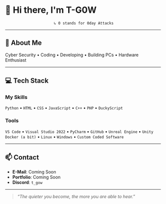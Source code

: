 # 👋 Hi there, I'm T-G0W  
                          ↳ 0 stands for 0day Attacks

---

## 🧠 About Me

Cyber Security • Coding • Developing • Building PCs • Hardware Enthusiast

---

## 💻 Tech Stack

### My Skills  
`Python` • `HTML` • `CSS` • `JavaScript` • `C++` • `PHP` • `DuckyScript`

### Tools  
`VS Code` • `Visual Studio 2022` • `PyCharm` • `GitHub` • `Unreal Engine` • `Unity`  
`Docker (a bit)` • `Linux` • `Windows` • `Custom Coded Software`

---

## 📫 Contact

- **E-Mail**: Coming Soon  
- **Portfolio**: Coming Soon  
- **Discord**: `t_gow`

---

> _“The quieter you become, the more you are able to hear.”_
